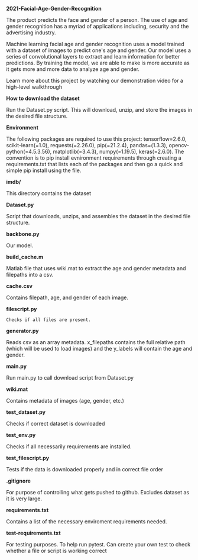 **2021-Facial-Age-Gender-Recognition**

The product predicts the face and gender of a person.
The use of age and gender recognition has a myriad of
applications including, security and the advertising industry.

Machine learning facial age and gender recognition uses a model
trained with a dataset of images to predict one's age and gender.
Our model uses a series of convolutional layers to extract and learn
information for better predictions. By training the model, we are
able to make is more accurate as it gets more and more data to
analyze age and gender. 

Learn more about this project by watching our demonstration video
for a high-level walkthrough 

**How to download the dataset**

  Run the Dataset.py script. This will download, unzip, and
  store the images in the desired file structure.

**Environment**

  The following packages are required to use this project: 
  tensorflow=2.6.0, scikit-learn(=1.0), requests(=2.26.0),
  pip(=21.2.4), pandas=(1.3.3), opencv-python(=4.5.3.56),
  matplotlib(=3.4.3), numpy(=1.19.5), keras(=2.6.0).
  The convention is to pip install evnironment requirements through
  creating a requirements.txt that lists each of the packages and
  then go a quick and simple pip install using the file.

**imdb/**

  This directory contains the dataset

**Dataset.py**

  Script that downloads, unzips, and
  assembles the dataset in the desired file structure.

**backbone.py**

  Our model.

**build_cache.m**

  Matlab file that uses wiki.mat to extract the
  age and gender metadata and filepaths into a csv.

**cache.csv**

  Contains filepath, age, and gender of each image.

**filescript.py**

    Checks if all files are present.

**generator.py**

  Reads csv as an array metadata. x_filepaths contains the
  full relative path (which will be used to load images) and
  the y_labels will contain the age and gender.

**main.py**

  Run main.py to call download script from Dataset.py

**wiki.mat**

  Contains metadata of images (age, gender, etc.)

**test_dataset.py**

  Checks if correct dataset is downloaded 

**test_env.py**

  Checks if all necessarily requirements are installed.

**test_filescript.py**

  Tests if the data is downloaded properly and in correct file
  order

**.gitignore**

  For purpose of controlling what gets pushed to github. Excludes
  dataset as it is very large.

**requirements.txt**

  Contains a list of the necessary enviroment requirements needed.

**test-requirements.txt**

  For testing purposes. To help run pytest. Can create your own
  test to check whether a file or script is working correct
